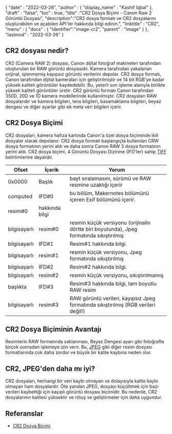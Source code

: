 {
  "date" : "2022-03-26",
  "author" : {
    "display_name" : "Kashif Iqbal"
},
  "draft" : "false",
  "toc" : true,
  "title" :"CR2 Dosya Biçimi - Canon Raw 2 Görüntü Dosyası",
  "description":"CR2 dosya formatı ve CR2 dosyalarını oluşturabilen ve açabilen API'ler hakkında bilgi edinin.",
  "linktitle" : "CR2",
  "menu" : {
    "docs" : {
      "identifier":"image-cr2",
      "parent" : "image"
}
},
  "lastmod" : "2022-03-26"
}

## CR2 dosyası nedir?

CR2 (Camera RAW 2) dosyası, Canon dijital fotoğraf makineleri tarafından oluşturulan bir RAW görüntü dosyasıdır. Kamera tarafından yakalanan orijinal, işlenmemiş kayıpsız görüntü verilerini depolar. CR2 dosya formatı, Canon tarafından dijital kameraları için geliştirilmiştir ve 14 bit RGB'ye kadar yüksek kaliteli görüntüler kaydedebilir. Bu, yeterli son işleme alanıyla birlikte yüksek kaliteli görüntüler üretir. CR2 görüntü formatı Canon tarafından 350D, 20D ve 1D kamera modellerinde kullanılmıştır. CR2 dosyaları RAW dosyalarıdır ve kamera bilgileri, lens bilgileri, basamaklama bilgileri, beyaz dengesi ve diğer ayarlar gibi ek meta veri bilgileri içerir.

## CR2 Dosya Biçimi

CR2 dosyaları, kamera hafıza kartında Canon'a özel dosya biçiminde ikili dosyalar olarak depolanır. CR2 dosya formatı başlangıçta kullanılan CRW dosya formatının yerini aldı ve daha sonra Canon RAW 3 dosya formatının yerini aldı. CR2 dosya biçimi, 4 Görüntü Dosyası Dizinine (IFD'ler) sahip [TIFF](/tr/image/tiff/) belirtimlerine dayalıdır.

|Ofset |İçerik |Yorum|
---|---|---|
|0x0000 |Başlık |bayt sıralamasını, sürümü ve RAW resmine uzaklığı içerir|
|computed |IFD#0 |bu bölüm, Makernotes bölümünü içeren Exif bölümünü içerir.
resim#0| hakkında bilgi
|bilgisayarlı |resim#0 |resmin küçük versiyonu (orijinalin dörtte biri boyutunda), Jpeg formatında sıkıştırılmış|
|bilgisayarlı |IFD#1 |Resim#1 hakkında bilgi.|
|bilgisayarlı |resim#1 |resmin küçük versiyonu, Jpeg formatında sıkıştırılmış|
|bilgisayarlı |IFD#2 |Resim#2 hakkında bilgi.|
|bilgisayarlı |resim#2 |resmin küçük versiyonu, sıkıştırılmamış|
|başlıkta| IFD#3| Resim#3 hakkında bilgi, tam boyutlu RAW resim|
|bilgisayarlı |resim#3 |RAW görüntü verileri, kayıpsız Jpeg formatında sıkıştırılmış (RGB verileri değil!)|

## CR2 Dosya Biçiminin Avantajı

Resimlerin RAW formatında saklanması, Beyaz Dengesi ayarı gibi fotoğrafta birçok sonradan işlemeye izin verir. Bu, [JPEG](/tr/image/jpeg/) gibi diğer resim dosyası formatlarında çok daha zordur ve büyük bir kalite kaybına neden olur.

## CR2, JPEG'den daha mı iyi?

CR2 dosyaları, herhangi bir veri kaybı olmayan ve dolayısıyla kalite kaybı olmayan ham dosyalardır. Öte yandan JPEG, dosyayı küçültmek için bazı verileri kaybettiği için kayıplı görüntü dosyası biçimidir. Bu nedenle, CR2 dosyalarının kalitesi yüksektir ve rötuş ve geliştirmeler için daha uygundur.

## Referanslar

* [CR2 Dosya Biçimi](http://lclevy.free.fr/cr2/)

